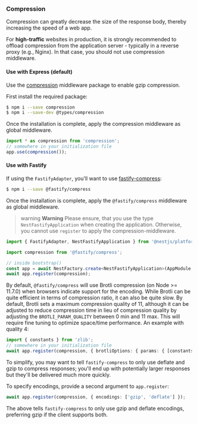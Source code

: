 ### Compression

Compression can greatly decrease the size of the response body, thereby increasing the speed of a web app.

For **high-traffic** websites in production, it is strongly recommended to offload compression from the application server - typically in a reverse proxy (e.g., Nginx). In that case, you should not use compression middleware.

#### Use with Express (default)

Use the [compression](https://github.com/expressjs/compression) middleware package to enable gzip compression.

First install the required package:

```bash
$ npm i --save compression
$ npm i --save-dev @types/compression
```

Once the installation is complete, apply the compression middleware as global middleware.

```typescript
import * as compression from 'compression';
// somewhere in your initialization file
app.use(compression());
```

#### Use with Fastify

If using the `FastifyAdapter`, you'll want to use [fastify-compress](https://github.com/fastify/fastify-compress):

```bash
$ npm i --save @fastify/compress
```

Once the installation is complete, apply the `@fastify/compress` middleware as global middleware.

> warning **Warning** Please ensure, that you use the type `NestFastifyApplication` when creating the application. Otherwise, you cannot use `register` to apply the compression-middleware.

```typescript
import { FastifyAdapter, NestFastifyApplication } from '@nestjs/platform-fastify';

import compression from '@fastify/compress';

// inside bootstrap()
const app = await NestFactory.create<NestFastifyApplication>(AppModule, new FastifyAdapter());
await app.register(compression);
```

By default, `@fastify/compress` will use Brotli compression (on Node >= 11.7.0) when browsers indicate support for the encoding. While Brotli can be quite efficient in terms of compression ratio, it can also be quite slow. By default, Brotli sets a maximum compression quality of 11, although it can be adjusted to reduce compression time in lieu of compression quality by adjusting the `BROTLI_PARAM_QUALITY` between 0 min and 11 max. This will require fine tuning to optimize space/time performance. An example with quality 4: 

```typescript
import { constants } from 'zlib';
// somewhere in your initialization file
await app.register(compression, { brotliOptions: { params: { [constants.BROTLI_PARAM_QUALITY]: 4 } } });
```

To simplify, you may want to tell `fastify-compress` to only use deflate and gzip to compress responses; you'll end up with potentially larger responses but they'll be delivered much more quickly.

To specify encodings, provide a second argument to `app.register`:

```typescript
await app.register(compression, { encodings: ['gzip', 'deflate'] });
```

The above tells `fastify-compress` to only use gzip and deflate encodings, preferring gzip if the client supports both.
